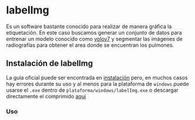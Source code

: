 # labelImg
Es un software bastante conocido para realizar de manera gráfica la etiquetación. En este caso buscamos generar un conjunto de datos para entrenar un modelo conocido como  [yolov7](https://github.com/WongKinYiu/yolov7) y segmentar las imágenes de radiografías para obtener el area donde se encuentran los pulmones.

## Instalación de labelImg

La guía oficial puede ser encontrada en [instalación](https://github.com/HumanSignal/labelImg) pero, en muchos casos hay errores durante su uso y al menos para la plataforma de <code>windows</code> puede usarse el <code>.exe</code> dentro de 
<code>plataforma/windows/labelImg.exe</code> o descargar directamente el comprimido [aqui](https://github.com/HumanSignal/labelImg/releases/tag/v1.8.1)

### Uso
